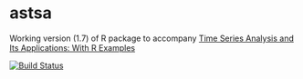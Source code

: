 # astsa
Working version (1.7) of R package to accompany [Time Series Analysis and Its Applications: With R Examples](http://www.stat.pitt.edu/stoffer/tsa4/)

[![Build Status](https://img.shields.io/github/stars/nickpoison.svg)](https://github.com/nickpoison)

